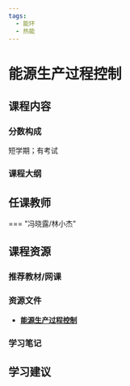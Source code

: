 ```yaml
---
tags:
  - 能环
  - 热能
---
```


# 能源生产过程控制

## 课程内容

### 分数构成

短学期；有考试

### 课程大纲


## 任课教师

=== "冯晓露/林小杰"

## 课程资源

### 推荐教材/网课

### 资源文件

- [**能源生产过程控制**](https://pan.baidu.com/s/1u1BQqhLQPQqWBo-JxmAuDA?pwd=g2dt)

### 学习笔记

## 学习建议








